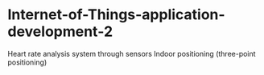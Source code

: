 # Internet-of-Things-application-development-2
Heart rate analysis system through sensors
Indoor positioning (three-point positioning)
